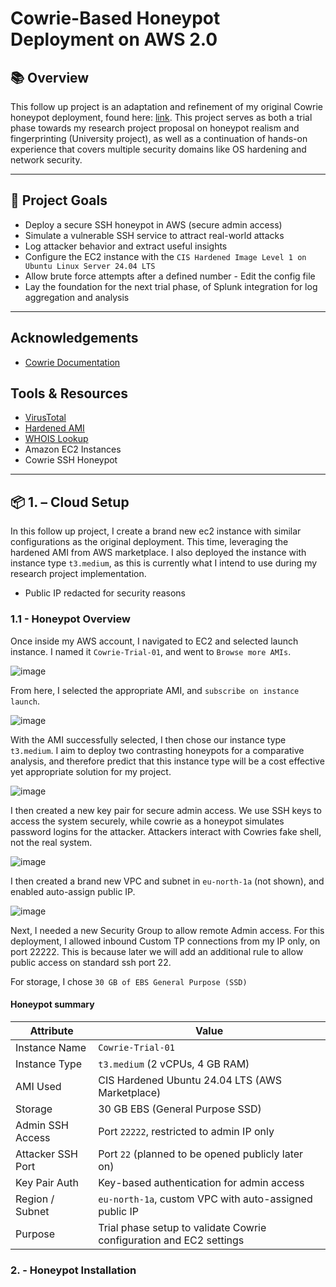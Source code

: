# Cowrie-Based Honeypot Deployment on AWS 2.0

## 📚 Overview
This follow up project is an adaptation and refinement of my original Cowrie honeypot deployment, found here: [link](https://github.com/wilbcn/BlueTeam/edit/main/Honeypots/Cowrie-Virtual-Honeypot.md). This project serves as both a trial phase towards my research project proposal on honeypot realism and fingerprinting (University project), as well as a continuation of hands-on experience that covers multiple security domains like OS hardening and network security.

---

## 🎯 Project Goals

- Deploy a secure SSH honeypot in AWS (secure admin access)
- Simulate a vulnerable SSH service to attract real-world attacks
- Log attacker behavior and extract useful insights
- Configure the EC2 instance with the `CIS Hardened Image Level 1 on Ubuntu Linux Server 24.04 LTS`
- Allow brute force attempts after a defined number - Edit the config file
- Lay the foundation for the next trial phase, of Splunk integration for log aggregation and analysis

---

## Acknowledgements
- [Cowrie Documentation](https://docs.cowrie.org/en/latest/README.html)

## Tools & Resources
- [VirusTotal](https://www.virustotal.com/gui/home/upload)
- [Hardened AMI](https://aws.amazon.com/marketplace/pp/prodview-6l5e56nst6r3g)
- [WHOIS Lookup](https://whois.domaintools.com/)
- Amazon EC2 Instances
- Cowrie SSH Honeypot

---

## 📦 1. – Cloud Setup
In this follow up project, I create a brand new ec2 instance with similar configurations as the original deployment. This time, leveraging the hardened AMI from AWS marketplace. I also deployed the instance with instance type `t3.medium`, as this is currently what I intend to use during my research project implementation. 

- Public IP redacted for security reasons

### 1.1 - Honeypot Overview
Once inside my AWS account, I navigated to EC2 and selected launch instance. I named it `Cowrie-Trial-01`, and went to `Browse more AMIs`. 

![image](https://github.com/user-attachments/assets/8e84ae31-c71e-469e-b0f8-5be83fec9b21)

From here, I selected the appropriate AMI, and `subscribe on instance launch`.

![image](https://github.com/user-attachments/assets/f124ff8d-eef5-4ffc-8eef-450939138e92)

With the AMI successfully selected, I then chose our instance type `t3.medium`. I aim to deploy two contrasting honeypots for a comparative analysis, and therefore predict that this instance type will be a cost effective yet appropriate solution for my project.

![image](https://github.com/user-attachments/assets/a35c94ad-2985-4ea3-a1e8-6081bc6e20bb)

I then created a new key pair for secure admin access. We use SSH keys to access the system securely, while cowrie as a honeypot simulates password logins for the attacker. Attackers interact with Cowries fake shell, not the real system.

![image](https://github.com/user-attachments/assets/f090f1a7-882d-448d-a501-4eab90ada4ac)

I then created a brand new VPC and subnet in `eu-north-1a` (not shown), and enabled auto-assign public IP.

![image](https://github.com/user-attachments/assets/62569a11-dd8c-4176-9e27-59cc9f0e75d2)

Next, I needed a new Security Group to allow remote Admin access. For this deployment, I allowed inbound Custom TP connections from my IP only, on port 22222. This is because later we will add an additional rule to allow public access on standard ssh port 22.

For storage, I chose `30 GB of EBS General Purpose (SSD)`

#### Honeypot summary
| Attribute              | Value                                                                 |
|------------------------|-----------------------------------------------------------------------|
| Instance Name          | `Cowrie-Trial-01`                                                    |
| Instance Type          | `t3.medium` (2 vCPUs, 4 GB RAM)                                      |
| AMI Used               | CIS Hardened Ubuntu 24.04 LTS (AWS Marketplace)                      |
| Storage                | 30 GB EBS (General Purpose SSD)                                      |
| Admin SSH Access       | Port `22222`, restricted to admin IP only                            |
| Attacker SSH Port      | Port `22` (planned to be opened publicly later on)                   |
| Key Pair Auth          | Key-based authentication for admin access                            |
| Region / Subnet        | `eu-north-1a`, custom VPC with auto-assigned public IP               |
| Purpose                | Trial phase setup to validate Cowrie configuration and EC2 settings  |

### 2. - Honeypot Installation

